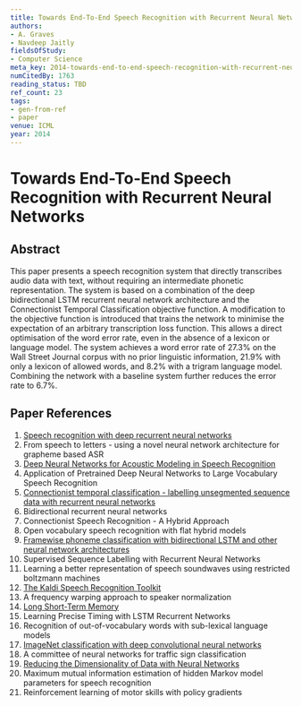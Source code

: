 ```yaml
---
title: Towards End-To-End Speech Recognition with Recurrent Neural Networks
authors:
- A. Graves
- Navdeep Jaitly
fieldsOfStudy:
- Computer Science
meta_key: 2014-towards-end-to-end-speech-recognition-with-recurrent-neural-networks
numCitedBy: 1763
reading_status: TBD
ref_count: 23
tags:
- gen-from-ref
- paper
venue: ICML
year: 2014
---
```


# Towards End-To-End Speech Recognition with Recurrent Neural Networks

## Abstract

This paper presents a speech recognition system that directly transcribes audio data with text, without requiring an intermediate phonetic representation. The system is based on a combination of the deep bidirectional LSTM recurrent neural network architecture and the Connectionist Temporal Classification objective function. A modification to the objective function is introduced that trains the network to minimise the expectation of an arbitrary transcription loss function. This allows a direct optimisation of the word error rate, even in the absence of a lexicon or language model. The system achieves a word error rate of 27.3% on the Wall Street Journal corpus with no prior linguistic information, 21.9% with only a lexicon of allowed words, and 8.2% with a trigram language model. Combining the network with a baseline system further reduces the error rate to 6.7%.

## Paper References

1. [Speech recognition with deep recurrent neural networks](2013-speech-recognition-with-deep-recurrent-neural-networks)
2. From speech to letters - using a novel neural network architecture for grapheme based ASR
3. [Deep Neural Networks for Acoustic Modeling in Speech Recognition](2012-deep-neural-networks-for-acoustic-modeling-in-speech-recognition)
4. Application of Pretrained Deep Neural Networks to Large Vocabulary Speech Recognition
5. [Connectionist temporal classification - labelling unsegmented sequence data with recurrent neural networks](2006-connectionist-temporal-classification-labelling-unsegmented-sequence-data-with-recurrent-neural-networks)
6. Bidirectional recurrent neural networks
7. Connectionist Speech Recognition - A Hybrid Approach
8. Open vocabulary speech recognition with flat hybrid models
9. [Framewise phoneme classification with bidirectional LSTM and other neural network architectures](2005-framewise-phoneme-classification-with-bidirectional-lstm-and-other-neural-network-architectures)
10. Supervised Sequence Labelling with Recurrent Neural Networks
11. Learning a better representation of speech soundwaves using restricted boltzmann machines
12. [The Kaldi Speech Recognition Toolkit](2011-the-kaldi-speech-recognition-toolkit)
13. A frequency warping approach to speaker normalization
14. [Long Short-Term Memory](1997-long-short-term-memory)
15. Learning Precise Timing with LSTM Recurrent Networks
16. Recognition of out-of-vocabulary words with sub-lexical language models
17. [ImageNet classification with deep convolutional neural networks](2012-imagenet-classification-with-deep-convolutional-neural-networks)
18. A committee of neural networks for traffic sign classification
19. [Reducing the Dimensionality of Data with Neural Networks](2006-reducing-the-dimensionality-of-data-with-neural-networks)
20. Maximum mutual information estimation of hidden Markov model parameters for speech recognition
21. Reinforcement learning of motor skills with policy gradients

